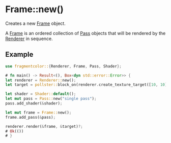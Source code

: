 # Frame::new()

Creates a new [Frame](https://fragmentcolor.org/api/frame) object.

A [Frame](https://fragmentcolor.org/api/frame) is an ordered collection of [Pass](https://fragmentcolor.org/api/pass) objects that will be rendered by the [Renderer](https://fragmentcolor.org/api/renderer) in sequence.

## Example

```rust
use fragmentcolor::{Renderer, Frame, Pass, Shader};

# fn main() -> Result<(), Box<dyn std::error::Error>> {
let renderer = Renderer::new();
let target = pollster::block_on(renderer.create_texture_target([10, 10]))?;

let shader = Shader::default();
let mut pass = Pass::new("single pass");
pass.add_shader(&shader);

let mut frame = Frame::new();
frame.add_pass(&pass);

renderer.render(&frame, &target)?;
# Ok(())
# }
```
